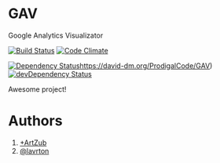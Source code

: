 GAV
===

Google Analytics Visualizator

[![Build Status](https://travis-ci.org/ProdigalCode/GAV.svg?branch=master)](https://travis-ci.org/ProdigalCode/GAV)
[![Code Climate](https://codeclimate.com/github/ProdigalCode/GAV.png)](https://codeclimate.com/github/ProdigalCode/GAV)

[![Dependency Status](https://david-dm.org/ProdigalCode/GAV.svg)](https://david-dm.org/ProdigalCode/GAV)https://david-dm.org/ProdigalCode/GAV)
[![devDependency Status](https://david-dm.org/ProdigalCode/GAV/dev-status.svg)](https://david-dm.org/ProdigalCode/GAV#info=devDependencies)


Awesome project!

# Authors

1. [+ArtZub](https://plus.google.com/+%D0%B0%D1%80%D1%82%D1%91%D0%BC%D0%B7%D1%83%D0%B1%D0%BA%D0%BE%D0%B2/posts)
2. [@lavrton](https://twitter.com/lavrton)